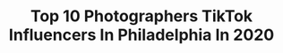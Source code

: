 ---
title: Top 10 Photographers TikTok Influencers In Philadelphia In 2020
description: >-
  Find top photographers TikTok influencers in Philadelphia in 2020. Most popular hashtags: #photographer #foryou #philly #photography.
platform: TikTok
hits: 7
text_top: Discover the top-rated TikTok influencers on inBeat.
text_bottom: Our database has 7 TikTok influencers like this in Philadelphia, United States for you to contact.
profiles:
  - username: "stevedampman"
    fullname: >-
      stevedampman
    bio: >-
      Professional Photographer / Philadelphia PA Instagram 19.4k / @stevedampman
    location: "United States"
    followers: 151200
    engagement: 1030
    commentsToLikes: 0.017033
    id: ck8kgpku4jiyk0j781vrg26x9
    verified: false
    hashtags: "#hiking, #photography101, #foryou, #newyork"
  - username: "boudoirbyjennifersmith"
    fullname: >-
      Jenn Bruno Smith
    bio: >-
      💣🔥Boudoir photographer, momma & wife EMPOWERING everyday women ❤️ Philadelphia
    location: "United States"
    followers: 350200
    engagement: 509
    commentsToLikes: 0.013946
    id: cka0rfhd9grt20i78lje8gkvf
    verified: false
    hashtags: "#momsoftiktok, #boudoirphotography, #posing, #photographer"
  - username: "asubers"
    fullname: >-
      Alex Subers
    bio: >-
      76ers Photographer
    location: "United States"
    followers: 4727
    engagement: 1097
    commentsToLikes: 0.032515
    id: ckb9o4z7qi6bi0j23pzdcngg3
    verified: false
    hashtags: "#quarantine, #sixers, #philadelphia, #philly"
  - username: "chrisfralinger"
    fullname: >-
      chrisfralinger
    bio: >-
      📍Philadelphia, PA
    location: "United States"
    followers: 8763
    engagement: 524
    commentsToLikes: 0.034913
    id: ckc8v4mmahs1u0j23brjv4ydg
    verified: false
    hashtags: "#foryou, #philly, #shots, #goldendoodle"
  - username: "capturedmoments_love"
    fullname: >-
      Stephanie Mcmullen
    bio: >-
      Mom of 2 amazing kids and newborn photographer!
    location: "United States"
    followers: 223200
    engagement: 971
    commentsToLikes: 0.003583
    id: ckcvhusf1uq7q0j23yuiz76b9
    verified: false
    hashtags: "#newbornphotography, #photographer, #capturedmomentsbystephanie, #newbornphotographer"
  - username: "travelpel"
    fullname: >-
      Pel
    bio: >-
      Photography tips, tricks, and fun. Follow to be a part! IG: @travel_pel (20k)
    location: "United States"
    followers: 254400
    engagement: 1081
    commentsToLikes: 0.014141
    id: ck83z45stxjy40j78hc0vq9tv
    verified: false
    hashtags: "#photography101, #fourseasons, #philly, #philadelphia"
  - username: "drunk_photography"
    fullname: >-
      Gunnar Michels
    bio: >-
      🍻Gunnar🍻 👉🏼Delco, PA👈🏼 MANGO PODS? SC - gmichels35
    location: "United States"
    followers: 35400
    engagement: 1603
    commentsToLikes: 0.026641
    id: ckacgv6gkwsyg0i78mpk45d9f
    verified: false
    hashtags: "#beerpong, #premierepro, #beer, #philadelphiaphotographer"
  - username: "jsphoto_tiktok"
    fullname: >-
      John
    bio: >-
      Photographer
    location: "United States"
    followers: 276900
    engagement: 1766
    commentsToLikes: 0.034768
    id: cka8dyetkuys60i78tdaqvaqn
    verified: false
    hashtags: "#supercars, #cars, #lamborghini, #problemsolved"
  - username: "brandon_woelfel"
    fullname: >-
      Brandon Woelfel
    bio: >-
      Photographer, New York Instagram: Brandonwoelfel ✨
    location: "United States"
    followers: 466800
    engagement: 2124
    commentsToLikes: 0.028728
    id: ckbbjoy4o82fm0j23413va6zm
    verified: false
    hashtags: "#fyp, #photography101, #photomagic, #photography"
  - username: "bennettsandefur"
    fullname: >-
      Bennett Sandefur 
    bio: >-
      21 🍾 Trans 🏳️‍🌈 (he/him) Photographer 📸 I have neurofibromatois 🧬
    location: "United States"
    followers: 34100
    engagement: 2135
    commentsToLikes: 0.078133
    id: ck8vsaoijd4110j78m6b16c5r
    verified: false
    hashtags: "#trans, #foryou, #lgbt, #gaytiktok"
---
